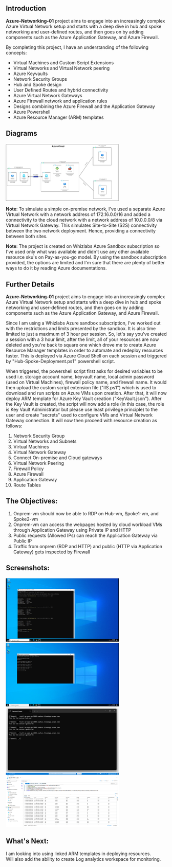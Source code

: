## Introduction

**Azure-Networking-01** project aims to engage into an increasingly complex Azure Virtual Network setup and starts with a deep dive in hub and spoke networking and user-defined routes, and then goes on by adding components such as the Azure Application Gateway, and Azure Firewall.

By completing this project, I have an understanding of the following concepts:
* Virtual Machines and Custom Script Extensions
* Virtual Networks and Virtual Network peering
* Azure Keyvaults
* Network Security Groups
* Hub and Spoke design
* User Defined Routes and hybrid connectivity
* Azure Virtual Network Gateways
* Azure Firewall network and application rules
* Designs combining the Azure Firewall and the Application Gateway
* Azure Powershell
* Azure Resource Manager (ARM) templates 

## Diagrams
<div style="width:70%; height:auto;">
  <img src="Images/Hub and spoke.png" alt="Diagram">
</div>

**Note**: To simulate a simple on-premise network, I've used a separate Azure Virtual Network with a network address of 172.16.0.0/16 and added a connectivity to the cloud network with a network address of 10.0.0.0/8 via Virtual Network Gateway. 
This simulates Site-to-Site (S2S) connectivity between the two network deployment. Hence, providing a connectivity between both sites.

**Note**: The project is created on Whizlabs Azure Sandbox subscription so I've used only what was available and didn't use any other available resource sku's on Pay-as-you-go model.
By using the sandbox subscription provided, the options are limited and I'm sure that there are plenty of better ways to do it by reading Azure documentations.

## Further Details
**Azure-Networking-01** project aims to engage into an increasingly complex Azure Virtual Network setup and starts with a deep dive in hub and spoke networking and user-defined routes, and then goes on by adding components such as the Azure Application Gateway, and Azure Firewall.

Since I am using a Whizlabs Azure sandbox subscription, I've worked out with the restrictions and limits presented by the sandbox. It is also time limited to just a maximum of 3 hour per session. So, let's say you've created a session with a 3 hour limit, after the limit, all of your resources are now deleted and you're back to square one which drove me to create Azure Resource Manager templates in order to automate and redeploy resources faster. This is deployed via Azure Cloud Shell on each session and triggered by "Hub-Spoke-Deployment.ps1" powershell script.

When triggered, the powershell script first asks for desired variables to be used i.e. storage account name, keyvault name, local admin password (used on Virtual Machines), firewall policy name, and firewall name. It would then upload the custom script extension file ("IIS.ps1") which is used to download and run scripts on Azure VMs upon creation. After that, it will now deploy ARM template for Azure Key Vault creation ("KeyVault.json"). After the Key Vault is created, the script will now add a role (in this case, the role is Key Vault Administrator but please use least privilege principle) to the user and create "secrets" used to configure VMs and Virtual Network Gateway connection. It will now then proceed with resource creation as follows:

1. Network Security Group
2. Virtual Networks and Subnets
3. Virtual Machines
4. Virtual Network Gateway
5. Connect On-premise and Cloud gateways
6. Virtual Network Peering
7. Firewall Policy
8. Azure Firewall
9. Application Gateway
10. Route Tables

## The Objectives:
1. Onprem-vm should now be able to RDP on Hub-vm, Spoke1-vm, and Spoke2-vm
2. Onprem-vm can access the webpages hosted by cloud workload VMs through Application Gateway using Private IP and HTTP
3. Public requests (Allowed IPs) can reach the Application Gateway via Public IP
4. Traffic from onprem (RDP and HTTP) and public (HTTP via Application Gateway) gets inspected by Firewall

## Screenshots:
<div style="width:70%; height:auto;">
  <img src="Images/onprem-rdp-to-hub-and-spokes.png" alt="onprem-rdp-to-hub-and-spokes">
</div>
<div style="width:70%; height:auto;">
  <img src="Images/onprem-vm-curl-to-appgw.png" alt="onprem-vm-curl-to-appgw">
</div>
<div style="width:70%; height:auto;">
  <img src="Images/local-computer-curl-to-appgw.png" alt="local-computer-curl-to-appgw">
</div>
<div style="width:70%; height:auto;">
  <img src="Images/az-fw-log-data-rdp-http.png" alt="az-fw-log-data-rdp-http">
</div>

## What's Next:
I am looking into using linked ARM templates in deploying resources. <br />
Will also add the ability to create Log analytics workspace for monitoring.

